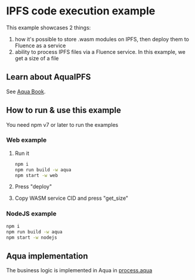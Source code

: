# IPFS code execution example

This example showcases 2 things:

1. how it's possible to store .wasm modules on IPFS, then deploy them to Fluence as a service
2. ability to process IPFS files via a Fluence service. In this example, we get a size of a file

## Learn about AquaIPFS

See [Aqua Book](https://doc.fluence.dev/aqua-book/libraries/aqua-ipfs).

## How to run & use this example

You need npm v7 or later to run the examples

### Web example

1. Run it

    ```bash
    npm i
    npm run build -w aqua
    npm start -w web
    ```

2. Press "deploy"
3. Copy WASM service CID and press "get_size"

### NodeJS example

```bash
npm i
npm run build -w aqua
npm start -w nodejs
```

## Aqua implementation

The business logic is implemented in Aqua in [process.aqua](aqua/aqua/process.aqua)
